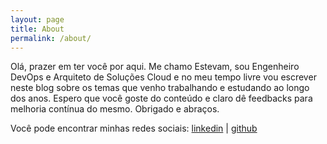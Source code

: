 ```yaml
---
layout: page
title: About
permalink: /about/
---
```


Olá, prazer em ter você por aqui. Me chamo Estevam, sou Engenheiro DevOps e Arquiteto de Soluções Cloud e no meu tempo livre vou escrever neste blog sobre os temas que venho trabalhando e estudando ao longo dos anos. Espero que você goste do conteúdo e claro dê feedbacks para melhoria contínua do mesmo. Obrigado e abraços.

Você pode encontrar minhas redes sociais:
[linkedin](https://www.linkedin.com/in/estevamrodrigues) | 
[github](https://github.com/estevammr)